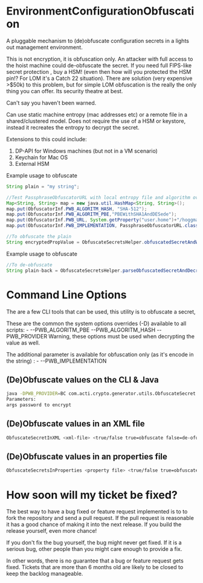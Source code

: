 # EnvironmentConfigurationObfuscation
A pluggable mechanism to (de)obfuscate configuration secrets in a lights out management environment. 

<WARNING> 
This is not encryption, it is obfuscation only. An attacker with full access to the hoist machine could de-obfuscate the secret. If you need full FIPS-like secret protection , buy a HSM! (even then how will you protected the HSM pin!? For LOM it's a Catch 22 situation). There are solution (very expensive >$50k) to this problem, but for simple LOM obfuscation is the really the only thing you can offer. Its security theatre at best.   
  
 Can't say you haven't been warned. 
</WARNING>
  
Can use static machine entropy (mac addresses etc) or a remote file in a shared/clustered model. Does not require the use of a HSM or keystore, instead it recreates the entropy to decrypt the secret.

Extensions to this could include: 
1. DP-API for Windows machines (but not in a VM scenario)
2. Keychain for Mac OS
3. External HSM 


Example usage to obfuscate

```java
String plain = "my string";

//Test PassphraseObfuscatorURL with local entropy file and algorithm overrides
Map<String, String> map = new java.util.HashMap<String, String>();
map.put(ObfuscatorInf.PWB_ALGORITM_HASH, "SHA-512");
map.put(ObfuscatorInf.PWB_ALGORITM_PBE,"PBEWithSHA1AndDESede");
map.put(ObfuscatorInf.PWB_URL, System.getProperty("user.home")+"/hoggmania.entropy");
map.put(ObfuscatorInf.PWB_IMPLEMENTATION, PassphraseObfuscatorURL.class.getName());

//To obfuscate the plain
String encryptedPropValue = ObfuscateSecretsHelper.obfuscatedSecretAndWrite(plain, map);
```

Example usage to obfuscate
```java
//To de-obfuscate 
String plain-back = ObfuscateSecretsHelper.parseObfuscatedSecretAndDecrypt(encryptedPropValue));
```

# Command Line Options
The are a few CLI tools that can be used, this utility is to obfuscate a secret, 

These are the common the system options overrides (-D) available to all scripts: -
--PWB_ALGORITM_PBE
--PWB_ALGORITM_HASH
--PWB_PROVIDER
Warning, these options must be used when decrypting the value as well.


The additional parameter is available for obfuscation only (as it's encode in the string) : -
--PWB_IMPLEMENTATION


## (De)Obfuscate values on the CLI & Java

```bash
java -DPWB_PROVIDER=BC com.acti.crypto.generator.utils.ObfuscateSecret password01
Parameters:
args password to encrypt
```
## (De)Obfuscate values in an XML file
```bash
ObfuscateSecretInXML <xml-file> <true/false true=obfuscate false=de-ofuscate> <xpath expression> <attribute name>
```

## (De)Obfuscate values in an properties file
```bash
ObfuscateSecretsInProperties <property file> <true/false true=obfuscate false=de-ofuscate> <true/false true=comma-separated-values false=single value> <comma delimited keys to obfuscate (no spaces)>
```

# How soon will my ticket be fixed?
The best way to have a bug fixed or feature request implemented is to to fork the repository and send a pull request. If the pull request is reasonable it has a good chance of making it into the next release. If you build the release yourself, even more chance!

If you don't fix the bug yourself, the bug might never get fixed. If it is a serious bug, other people than you might care enough to provide a fix.

In other words, there is no guarantee that a bug or feature request gets fixed. Tickets that are more than 6 months old are likely to be closed to keep the backlog manageable.
